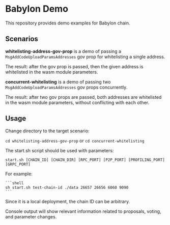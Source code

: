 # Babylon Demo

This repository provides demo examples for Babylon chain.

## Scenarios

**whitelisting-address-gov-prop** is a demo of passing a `MsgAddCodeUploadParamsAddresses` gov prop for whitelisting a single address.

The result: after the gov prop is passed, then the given address is whitelisted in the wasm module parameters.

**concurrent-whitelisting** is a demo of passing two `MsgAddCodeUploadParamsAddresses` gov props concurrently. 

The result: after two gov props are passed, both addresses are whitelisted in the wasm module parameters, without conflicting with each other.


## Usage
Change directory to the target scenario: 

`cd whitelisting-address-gov-prop` or `cd concurrent-whitelisting`

The start.sh script should be used with parameters: 

`start.sh [CHAIN_ID] [CHAIN_DIR] [RPC_PORT] [P2P_PORT] [PROFILING_PORT] [GRPC_PORT]`

For example: 

    ```shell
    sh start.sh test-chain-id ./data 26657 26656 6060 9090
    ```
Since it is a local deployment, the chain ID can be arbitrary. 

Console output will show relevant information related to proposals, voting, and parameter changes. 